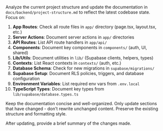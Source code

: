 Analyze the current project structure and update the documentation in `docs/backend/project-structure.md` to reflect the latest codebase state. Focus on:

1. **App Routes**: Check all route files in `app/` directory (page.tsx, layout.tsx, etc.)
2. **Server Actions**: Document server actions in `app/` directories
3. **API Routes**: List API route handlers in `app/api/`
4. **Components**: Document key components in `components/` (auth, UI, shared)
5. **Lib/Utils**: Document utilities in `lib/` (Supabase clients, helpers, types)
6. **Contexts**: List React contexts in `contexts/` (auth, etc.)
7. **Database Schema**: Check for new migrations in `supabase/migrations/`
8. **Supabase Setup**: Document RLS policies, triggers, and database configuration
9. **Environment Variables**: List required env vars from `.env.local`
10. **TypeScript Types**: Document key types from `lib/supabase/database.types.ts`

Keep the documentation concise and well-organized. Only update sections that have changed - don't rewrite unchanged content. Preserve the existing structure and formatting style.

After updating, provide a brief summary of the changes made.
